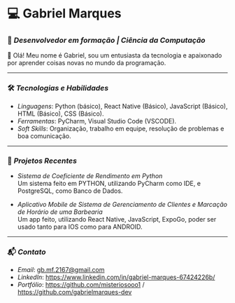  # 💻 Gabriel Marques

### 🌟 *Desenvolvedor em formação | Ciência da Computação*
👋 Olá! Meu nome é Gabriel, sou um entusiasta da tecnologia e apaixonado por aprender coisas novas no mundo da programação.  

-------------------------------------------------------------------------------------------------------------------------------

### 🛠 *Tecnologias e Habilidades*
- *Linguagens*: Python (básico), React Native (Básico), JavaScript (Básico), HTML (Básico), CSS (Básico).
- *Ferramentas*: PyCharm, Visual Studio Code (VSCODE).
- *Soft Skills*: Organização, trabalho em equipe, resolução de problemas e boa comunicação.

-------------------------------------------------------------------------------------------------------------------------------

### 🚀 *Projetos Recentes*
- *Sistema de Coeficiente de Rendimento em Python*  
  Um sistema feito em PYTHON, utilizando PyCharm como IDE, e PostgreSQL, como Banco de Dados.

- *Aplicativo Mobile de Sistema de Gerenciamento de Clientes e Marcação de Horário de uma Barbearia*  
  Um app feito, utilizando React Native, JavaScript, ExpoGo, poder ser usado tanto para IOS como para ANDROID.

-------------------------------------------------------------------------------------------------------------------------------

### 📬 *Contato*
- *Email*: gb.mf.2167@gmail.com
- *LinkedIn*: https://www.linkedin.com/in/gabriel-marques-67424226b/
- *Portfólio*: https://github.com/misteriosooo1 / https://github.com/gabrielmarques-dev
